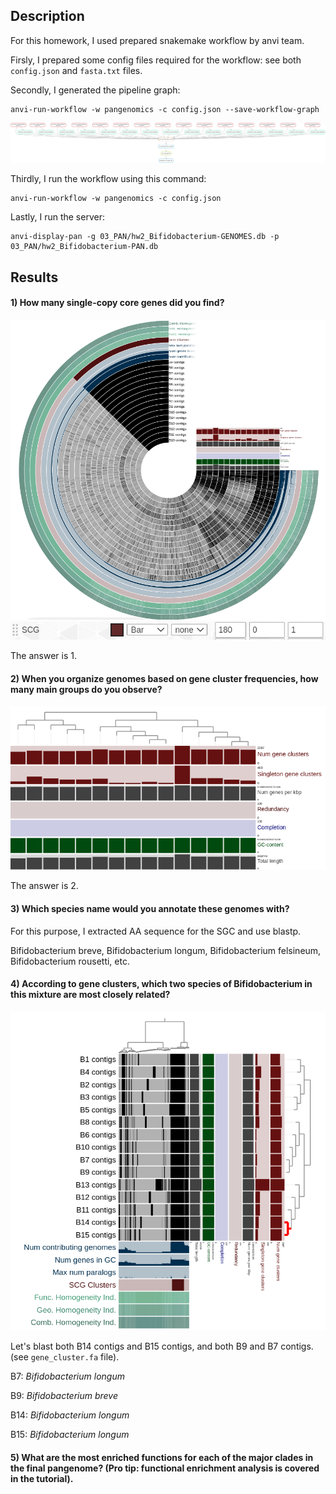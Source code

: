 ## Description

For this homework, I used prepared snakemake workflow by anvi team.

Firsly, I prepared some config files required for the workflow: see both `config.json` and `fasta.txt` files.

Secondly, I generated the pipeline graph:

```commandline
anvi-run-workflow -w pangenomics -c config.json --save-workflow-graph
```

![](workflow.png)

Thirdly, I run the workflow using this command:

```commandline
anvi-run-workflow -w pangenomics -c config.json
```

Lastly, I run the server:

```commandline
anvi-display-pan -g 03_PAN/hw2_Bifidobacterium-GENOMES.db -p 03_PAN/hw2_Bifidobacterium-PAN.db
```

## Results

#### 1) How many single-copy core genes did you find?

![](figs/sgc_phylo.png)
![](figs/sgc.png)

The answer is 1.

#### 2) When you organize genomes based on gene cluster frequencies, how many main groups do you observe?

![](figs/order_by_gc_freq.png)

The answer is 2.

#### 3) Which species name would you annotate these genomes with?

For this purpose, I extracted AA sequence for the SGC and use blastp.

Bifidobacterium breve, Bifidobacterium longum, Bifidobacterium felsineum, Bifidobacterium rousetti, etc.

#### 4) According to gene clusters, which two species of Bifidobacterium in this mixture are most closely related?

![](figs/close_sp.png)

Let's blast both B14 contigs and B15 contigs, and both B9 and B7 contigs. (see `gene_cluster.fa` file).

B7: *Bifidobacterium longum*

B9: *Bifidobacterium breve*

B14: *Bifidobacterium longum*

B15: *Bifidobacterium longum*

#### 5) What are the most enriched functions for each of the major clades in the final pangenome? (Pro tip: functional enrichment analysis is covered in the tutorial).

